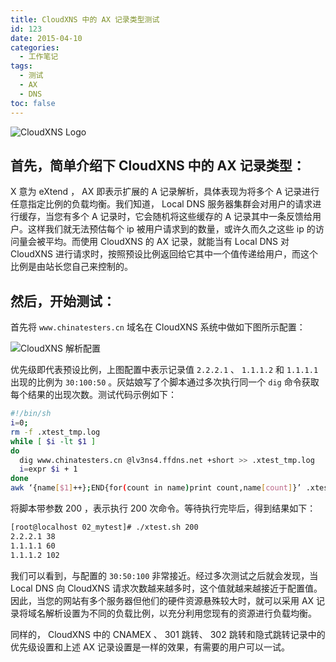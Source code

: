 ```yaml
---
title: CloudXNS 中的 AX 记录类型测试
id: 123
date: 2015-04-10
categories:
  - 工作笔记
tags:
  - 测试
  - AX
  - DNS
toc: false
---
```


![CloudXNS Logo](https://pek3b.qingstor.com/imephen/20190426151836.png)

## 首先，简单介绍下 CloudXNS 中的 AX 记录类型：

X 意为 eXtend ， AX 即表示扩展的 A 记录解析，具体表现为将多个 A 记录进行任意指定比例的负载均衡。我们知道， Local DNS 服务器集群会对用户的请求进行缓存，当您有多个 A 记录时，它会随机将这些缓存的 A 记录其中一条反馈给用户。这样我们就无法预估每个 ip 被用户请求到的数量，或许久而久之这些 ip 的访问量会被平均。而使用 CloudXNS 的 AX 记录，就能当有 Local DNS 对 CloudXNS 进行请求时，按照预设比例返回给它其中一个值传递给用户，而这个比例是由站长您自己来控制的。

<!--more-->

## 然后，开始测试：

首先将 `www.chinatesters.cn` 域名在 CloudXNS 系统中做如下图所示配置：

![CloudXNS 解析配置](https://pek3b.qingstor.com/imephen/20190426151910.png)

优先级即代表预设比例，上图配置中表示记录值 `2.2.2.1` 、 `1.1.1.2` 和 `1.1.1.1` 出现的比例为 `30:100:50` 。灰姑娘写了个脚本通过多次执行同一个 `dig` 命令获取每个结果的出现次数。测试代码示例如下：

```bash
#!/bin/sh
i=0;
rm -f .xtest_tmp.log
while [ $i -lt $1 ]
do
  dig www.chinatesters.cn @lv3ns4.ffdns.net +short >> .xtest_tmp.log
  i=expr $i + 1
done
awk ‘{name[$1]++};END{for(count in name)print count,name[count]}’ .xtest_tmp.log
```

将脚本带参数 200 ，表示执行 200 次命令。等待执行完毕后，得到结果如下：

```bash
[root@localhost 02_mytest]# ./xtest.sh 200
2.2.2.1 38
1.1.1.1 60
1.1.1.2 102
```

我们可以看到，与配置的 `30:50:100` 非常接近。经过多次测试之后就会发现，当 Local DNS 向 CloudXNS 请求次数越来越多时，这个值就越来越接近于配置值。因此，当您的网站有多个服务器但他们的硬件资源悬殊较大时，就可以采用 AX 记录将域名解析设置为不同的负载比例，以充分利用您现有的资源进行负载均衡。

同样的， CloudXNS 中的 CNAMEX 、 301 跳转、 302 跳转和隐式跳转记录中的优先级设置和上述 AX 记录设置是一样的效果，有需要的用户可以一试。
